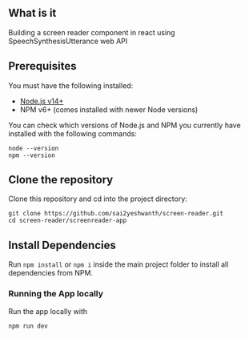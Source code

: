 ## What is it
Building a screen reader component in react using SpeechSynthesisUtterance web API

## Prerequisites
You must have the following installed:

- [Node.js v14+](https://nodejs.org/en/download/)
- NPM v6+ (comes installed with newer Node versions)

You can check which versions of Node.js and NPM you currently have installed with the following commands:

    node --version
    npm --version

## Clone the repository
Clone this repository and cd into the project directory:

    git clone https://github.com/sai2yeshwanth/screen-reader.git
    cd screen-reader/screenreader-app

## Install Dependencies

Run `npm install` or `npm i` inside the main project folder to install all dependencies from NPM.

### Running the App locally

Run the app locally with

    npm run dev
